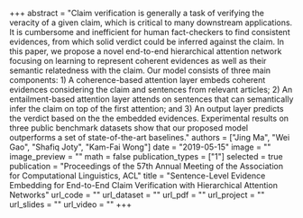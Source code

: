 +++
abstract = "Claim verification is generally a task of verifying the veracity of a given claim, which is critical to many downstream applications. It is cumbersome and inefficient for human fact-checkers to find consistent evidences, from which solid verdict could be inferred against the claim. In this paper, we propose a novel end-to-end hierarchical attention network focusing on learning to represent coherent evidences as well as their semantic relatedness with the claim. Our model consists of three main components: 1) A coherence-based attention layer embeds coherent evidences considering the claim and sentences from relevant articles; 2) An entailment-based attention layer attends on sentences that can semantically infer the claim on top of the first attention; and 3) An output layer predicts the verdict based on the the embedded evidences. Experimental results on three public benchmark datasets show that our proposed model outperforms a set of state-of-the-art baselines." 
authors = ["Jing Ma", "Wei Gao", "Shafiq Joty", "Kam-Fai Wong"]
date = "2019-05-15"
image = ""
image_preview = ""
math = false
publication_types = ["1"]
selected = true
publication = "Proceedings of the 57th Annual Meeting of the Association for Computational Linguistics, ACL"
title = "Sentence-Level Evidence Embedding for End-to-End Claim Verification with Hierarchical Attention Networks"
url_code = ""
url_dataset = ""
url_pdf = ""
url_project = ""
url_slides = ""
url_video = ""
+++